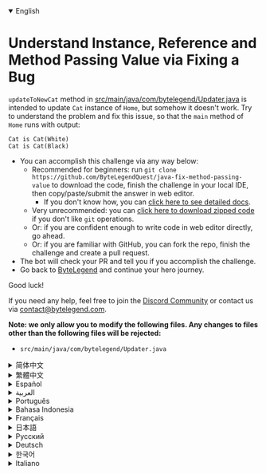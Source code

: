 <details open='true'>
<summary>English</summary>

# Understand Instance, Reference and Method Passing Value via Fixing a Bug

`updateToNewCat` method in [src/main/java/com/bytelegend/Updater.java](https://github.com/ByteLegendQuest/java-fix-method-passing-value/blob/main/src/main/java/com/bytelegend/Updater.java) is intended to update `Cat` instance of `Home`,
but somehow it doesn't work. Try to understand the problem and fix this issue, so that the `main` method of `Home`
runs with output:

```
Cat is Cat(White)
Cat is Cat(Black)
```

- You can accomplish this challenge via any way below:
  - Recommended for beginners: run `git clone https://github.com/ByteLegendQuest/java-fix-method-passing-value` to download the code,
    finish the challenge in your local IDE, then copy/paste/submit the answer in web editor.
    - If you don't know how, you can [click here to see detailed docs](https://github.com/ByteLegendQuest/java-fix-method-passing-value/blob/main/docs/en/clone-and-import.md).
  - Very unrecommended: you can [click here to download zipped code](https://codeload.github.com/ByteLegendQuest/java-fix-method-passing-value/zip/refs/heads/main) if you don't like `git` operations.
  - Or: if you are confident enough to write code in web editor directly, go ahead.
  - Or: if you are familiar with GitHub, you can fork the repo, finish the challenge and create a pull request.
- The bot will check your PR and tell you if you accomplish the challenge.
- Go back to [ByteLegend](https://bytelegend.com) and continue your hero journey.

Good luck!

If you need any help, feel free to join the [Discord Community](https://discord.gg/35RreUUGWt) or contact us via [contact@bytelegend.com](mailto:contact@bytelegend.com).

**Note: we only allow you to modify the following files.
Any changes to files other than the following files will be rejected:**

- `src/main/java/com/bytelegend/Updater.java`
</details>
<details>
<summary>简体中文</summary>

# 通过修复一个Bug理解对象<ruby>引用<rt>Reference</rt></ruby>与<ruby>方法传值<rt>Method Passing Value</rt></ruby>

[src/main/java/com/bytelegend/Updater.java](https://github.com/ByteLegendQuest/java-fix-method-passing-value/blob/main/src/main/java/com/bytelegend/Updater.java)的`updateToNewCat`方法尝试将`Home`中的`Cat`对象更新，但是似乎没有生效。
思考一下为什么并修复这个问题，使得`Home`的`main`方法运行输出：

```
Cat is Cat(White)
Cat is Cat(Black)
```

- 你可以使用以下任意一种方法完成挑战：
  - 初学者推荐：运行`git clone https://git.bytelegend.com/ByteLegendQuest/java-fix-method-passing-value`将代码下载到本地，在本地使用IDE调试完成后复制到网页编辑器里提交。
    - 如果你不知道怎么做，可以点击[这里查看详细文档](https://github.com/ByteLegendQuest/java-fix-method-passing-value/blob/main/docs/zh_hans/clone-and-import.md)。
  - 非常不推荐：如果你实在不喜欢`git`命令行操作，你可以[点击这里直接下载打包好的代码](https://ghcodeload.bytelegend.com/ByteLegendQuest/java-fix-method-passing-value/zip/refs/heads/main)。
  - 或者：如果你非常自信不需要下载代码到本地调试，可以使用网页编辑器直接提交。
  - 或者：如果你对GitHub非常熟悉，你可以fork仓库、完成挑战后，创建一个Pull Request。
- 机器人将会检查你的答案，告诉你你是否通过了挑战。
- 回到[字节传说](https://bytelegend.com)，然后继续你的英雄旅程。

祝你好运！

如果你需要任何帮助，欢迎加入官方玩家QQ群（在[首页](https://bytelegend.com)右下角的`联系 & 关于`菜单里可以找到入群方式）或者[Discord社区](https://discord.gg/35RreUUGWt)，或email至[contact@bytelegend.com](mailto:contact@bytelegend.com)。

**注意：我们只允许您修改以下文件，任何对其他文件的修改都会被拒绝：**

- `src/main/java/com/bytelegend/Updater.java`
</details>
<details>
<summary>繁體中文</summary>

<h1>Understand Instance, Reference and Method Passing Value via Fixing a Bug</h1>
<p><code class="notranslate">updateToNewCat</code> method in <a href="https://github.com/ByteLegendQuest/java-fix-method-passing-value/blob/main/src/main/java/com/bytelegend/Updater.java" target="_blank">src/main/java/com/bytelegend/Updater.java</a> is intended to update <code class="notranslate">Cat</code> instance of <code class="notranslate">Home</code>,
but somehow it doesn't work. Try to understand the problem and fix this issue, so that the <code class="notranslate">main</code> method of <code class="notranslate">Home</code>
runs with output:</p>
<pre class="notranslate"><code class="notranslate">Cat is Cat(White)
Cat is Cat(Black)
</code></pre>
<ul>
<li>You can accomplish this challenge via any way below:
<ul>
<li>Recommended for beginners: run <code class="notranslate">git clone https://github.com/ByteLegendQuest/java-fix-method-passing-value</code> to download the code,
finish the challenge in your local IDE, then copy/paste/submit the answer in web editor.
<ul>
<li>If you don't know how, you can <a href="https://github.com/ByteLegendQuest/java-fix-method-passing-value/blob/main/docs/en/clone-and-import.md" target="_blank">click here to see detailed docs</a>.</li>
</ul>
</li>
<li>Very unrecommended: you can <a href="https://codeload.github.com/ByteLegendQuest/java-fix-method-passing-value/zip/refs/heads/main" target="_blank">click here to download zipped code</a> if you don't like <code class="notranslate">git</code> operations.</li>
<li>Or: if you are confident enough to write code in web editor directly, go ahead.</li>
<li>Or: if you are familiar with GitHub, you can fork the repo, finish the challenge and create a pull request.</li>
</ul>
</li>
<li>The bot will check your PR and tell you if you accomplish the challenge.</li>
<li>Go back to <a href="https://bytelegend.com" target="_blank">ByteLegend</a> and continue your hero journey.</li>
</ul>
<p>Good luck!</p>
<p>If you need any help, feel free to join the <a href="https://discord.gg/35RreUUGWt" target="_blank">Discord Community</a> or contact us via <a href="mailto:contact@bytelegend.com" target="_blank">contact@bytelegend.com</a>.</p>
<p><strong>Note: we only allow you to modify the following files.
Any changes to files other than the following files will be rejected:</strong></p>
<ul>
<li><code class="notranslate">src/main/java/com/bytelegend/Updater.java</code></li>
</ul>
</details>
<details>
<summary>Español</summary>

<h1>Understand Instance, Reference and Method Passing Value via Fixing a Bug</h1>
<p><code class="notranslate">updateToNewCat</code> method in <a href="https://github.com/ByteLegendQuest/java-fix-method-passing-value/blob/main/src/main/java/com/bytelegend/Updater.java" target="_blank">src/main/java/com/bytelegend/Updater.java</a> is intended to update <code class="notranslate">Cat</code> instance of <code class="notranslate">Home</code>,
but somehow it doesn't work. Try to understand the problem and fix this issue, so that the <code class="notranslate">main</code> method of <code class="notranslate">Home</code>
runs with output:</p>
<pre class="notranslate"><code class="notranslate">Cat is Cat(White)
Cat is Cat(Black)
</code></pre>
<ul>
<li>You can accomplish this challenge via any way below:
<ul>
<li>Recommended for beginners: run <code class="notranslate">git clone https://github.com/ByteLegendQuest/java-fix-method-passing-value</code> to download the code,
finish the challenge in your local IDE, then copy/paste/submit the answer in web editor.
<ul>
<li>If you don't know how, you can <a href="https://github.com/ByteLegendQuest/java-fix-method-passing-value/blob/main/docs/en/clone-and-import.md" target="_blank">click here to see detailed docs</a>.</li>
</ul>
</li>
<li>Very unrecommended: you can <a href="https://codeload.github.com/ByteLegendQuest/java-fix-method-passing-value/zip/refs/heads/main" target="_blank">click here to download zipped code</a> if you don't like <code class="notranslate">git</code> operations.</li>
<li>Or: if you are confident enough to write code in web editor directly, go ahead.</li>
<li>Or: if you are familiar with GitHub, you can fork the repo, finish the challenge and create a pull request.</li>
</ul>
</li>
<li>The bot will check your PR and tell you if you accomplish the challenge.</li>
<li>Go back to <a href="https://bytelegend.com" target="_blank">ByteLegend</a> and continue your hero journey.</li>
</ul>
<p>Good luck!</p>
<p>If you need any help, feel free to join the <a href="https://discord.gg/35RreUUGWt" target="_blank">Discord Community</a> or contact us via <a href="mailto:contact@bytelegend.com" target="_blank">contact@bytelegend.com</a>.</p>
<p><strong>Note: we only allow you to modify the following files.
Any changes to files other than the following files will be rejected:</strong></p>
<ul>
<li><code class="notranslate">src/main/java/com/bytelegend/Updater.java</code></li>
</ul>
</details>
<details>
<summary>العربية</summary>

<h1>Understand Instance, Reference and Method Passing Value via Fixing a Bug</h1>
<p><code class="notranslate">updateToNewCat</code> method in <a href="https://github.com/ByteLegendQuest/java-fix-method-passing-value/blob/main/src/main/java/com/bytelegend/Updater.java" target="_blank">src/main/java/com/bytelegend/Updater.java</a> is intended to update <code class="notranslate">Cat</code> instance of <code class="notranslate">Home</code>,
but somehow it doesn't work. Try to understand the problem and fix this issue, so that the <code class="notranslate">main</code> method of <code class="notranslate">Home</code>
runs with output:</p>
<pre class="notranslate"><code class="notranslate">Cat is Cat(White)
Cat is Cat(Black)
</code></pre>
<ul>
<li>You can accomplish this challenge via any way below:
<ul>
<li>Recommended for beginners: run <code class="notranslate">git clone https://github.com/ByteLegendQuest/java-fix-method-passing-value</code> to download the code,
finish the challenge in your local IDE, then copy/paste/submit the answer in web editor.
<ul>
<li>If you don't know how, you can <a href="https://github.com/ByteLegendQuest/java-fix-method-passing-value/blob/main/docs/en/clone-and-import.md" target="_blank">click here to see detailed docs</a>.</li>
</ul>
</li>
<li>Very unrecommended: you can <a href="https://codeload.github.com/ByteLegendQuest/java-fix-method-passing-value/zip/refs/heads/main" target="_blank">click here to download zipped code</a> if you don't like <code class="notranslate">git</code> operations.</li>
<li>Or: if you are confident enough to write code in web editor directly, go ahead.</li>
<li>Or: if you are familiar with GitHub, you can fork the repo, finish the challenge and create a pull request.</li>
</ul>
</li>
<li>The bot will check your PR and tell you if you accomplish the challenge.</li>
<li>Go back to <a href="https://bytelegend.com" target="_blank">ByteLegend</a> and continue your hero journey.</li>
</ul>
<p>Good luck!</p>
<p>If you need any help, feel free to join the <a href="https://discord.gg/35RreUUGWt" target="_blank">Discord Community</a> or contact us via <a href="mailto:contact@bytelegend.com" target="_blank">contact@bytelegend.com</a>.</p>
<p><strong>Note: we only allow you to modify the following files.
Any changes to files other than the following files will be rejected:</strong></p>
<ul>
<li><code class="notranslate">src/main/java/com/bytelegend/Updater.java</code></li>
</ul>
</details>
<details>
<summary>Português</summary>

<h1>Understand Instance, Reference and Method Passing Value via Fixing a Bug</h1>
<p><code class="notranslate">updateToNewCat</code> method in <a href="https://github.com/ByteLegendQuest/java-fix-method-passing-value/blob/main/src/main/java/com/bytelegend/Updater.java" target="_blank">src/main/java/com/bytelegend/Updater.java</a> is intended to update <code class="notranslate">Cat</code> instance of <code class="notranslate">Home</code>,
but somehow it doesn't work. Try to understand the problem and fix this issue, so that the <code class="notranslate">main</code> method of <code class="notranslate">Home</code>
runs with output:</p>
<pre class="notranslate"><code class="notranslate">Cat is Cat(White)
Cat is Cat(Black)
</code></pre>
<ul>
<li>You can accomplish this challenge via any way below:
<ul>
<li>Recommended for beginners: run <code class="notranslate">git clone https://github.com/ByteLegendQuest/java-fix-method-passing-value</code> to download the code,
finish the challenge in your local IDE, then copy/paste/submit the answer in web editor.
<ul>
<li>If you don't know how, you can <a href="https://github.com/ByteLegendQuest/java-fix-method-passing-value/blob/main/docs/en/clone-and-import.md" target="_blank">click here to see detailed docs</a>.</li>
</ul>
</li>
<li>Very unrecommended: you can <a href="https://codeload.github.com/ByteLegendQuest/java-fix-method-passing-value/zip/refs/heads/main" target="_blank">click here to download zipped code</a> if you don't like <code class="notranslate">git</code> operations.</li>
<li>Or: if you are confident enough to write code in web editor directly, go ahead.</li>
<li>Or: if you are familiar with GitHub, you can fork the repo, finish the challenge and create a pull request.</li>
</ul>
</li>
<li>The bot will check your PR and tell you if you accomplish the challenge.</li>
<li>Go back to <a href="https://bytelegend.com" target="_blank">ByteLegend</a> and continue your hero journey.</li>
</ul>
<p>Good luck!</p>
<p>If you need any help, feel free to join the <a href="https://discord.gg/35RreUUGWt" target="_blank">Discord Community</a> or contact us via <a href="mailto:contact@bytelegend.com" target="_blank">contact@bytelegend.com</a>.</p>
<p><strong>Note: we only allow you to modify the following files.
Any changes to files other than the following files will be rejected:</strong></p>
<ul>
<li><code class="notranslate">src/main/java/com/bytelegend/Updater.java</code></li>
</ul>
</details>
<details>
<summary>Bahasa Indonesia</summary>

<h1>Understand Instance, Reference and Method Passing Value via Fixing a Bug</h1>
<p><code class="notranslate">updateToNewCat</code> method in <a href="https://github.com/ByteLegendQuest/java-fix-method-passing-value/blob/main/src/main/java/com/bytelegend/Updater.java" target="_blank">src/main/java/com/bytelegend/Updater.java</a> is intended to update <code class="notranslate">Cat</code> instance of <code class="notranslate">Home</code>,
but somehow it doesn't work. Try to understand the problem and fix this issue, so that the <code class="notranslate">main</code> method of <code class="notranslate">Home</code>
runs with output:</p>
<pre class="notranslate"><code class="notranslate">Cat is Cat(White)
Cat is Cat(Black)
</code></pre>
<ul>
<li>You can accomplish this challenge via any way below:
<ul>
<li>Recommended for beginners: run <code class="notranslate">git clone https://github.com/ByteLegendQuest/java-fix-method-passing-value</code> to download the code,
finish the challenge in your local IDE, then copy/paste/submit the answer in web editor.
<ul>
<li>If you don't know how, you can <a href="https://github.com/ByteLegendQuest/java-fix-method-passing-value/blob/main/docs/en/clone-and-import.md" target="_blank">click here to see detailed docs</a>.</li>
</ul>
</li>
<li>Very unrecommended: you can <a href="https://codeload.github.com/ByteLegendQuest/java-fix-method-passing-value/zip/refs/heads/main" target="_blank">click here to download zipped code</a> if you don't like <code class="notranslate">git</code> operations.</li>
<li>Or: if you are confident enough to write code in web editor directly, go ahead.</li>
<li>Or: if you are familiar with GitHub, you can fork the repo, finish the challenge and create a pull request.</li>
</ul>
</li>
<li>The bot will check your PR and tell you if you accomplish the challenge.</li>
<li>Go back to <a href="https://bytelegend.com" target="_blank">ByteLegend</a> and continue your hero journey.</li>
</ul>
<p>Good luck!</p>
<p>If you need any help, feel free to join the <a href="https://discord.gg/35RreUUGWt" target="_blank">Discord Community</a> or contact us via <a href="mailto:contact@bytelegend.com" target="_blank">contact@bytelegend.com</a>.</p>
<p><strong>Note: we only allow you to modify the following files.
Any changes to files other than the following files will be rejected:</strong></p>
<ul>
<li><code class="notranslate">src/main/java/com/bytelegend/Updater.java</code></li>
</ul>
</details>
<details>
<summary>Français</summary>

<h1>Understand Instance, Reference and Method Passing Value via Fixing a Bug</h1>
<p><code class="notranslate">updateToNewCat</code> method in <a href="https://github.com/ByteLegendQuest/java-fix-method-passing-value/blob/main/src/main/java/com/bytelegend/Updater.java" target="_blank">src/main/java/com/bytelegend/Updater.java</a> is intended to update <code class="notranslate">Cat</code> instance of <code class="notranslate">Home</code>,
but somehow it doesn't work. Try to understand the problem and fix this issue, so that the <code class="notranslate">main</code> method of <code class="notranslate">Home</code>
runs with output:</p>
<pre class="notranslate"><code class="notranslate">Cat is Cat(White)
Cat is Cat(Black)
</code></pre>
<ul>
<li>You can accomplish this challenge via any way below:
<ul>
<li>Recommended for beginners: run <code class="notranslate">git clone https://github.com/ByteLegendQuest/java-fix-method-passing-value</code> to download the code,
finish the challenge in your local IDE, then copy/paste/submit the answer in web editor.
<ul>
<li>If you don't know how, you can <a href="https://github.com/ByteLegendQuest/java-fix-method-passing-value/blob/main/docs/en/clone-and-import.md" target="_blank">click here to see detailed docs</a>.</li>
</ul>
</li>
<li>Very unrecommended: you can <a href="https://codeload.github.com/ByteLegendQuest/java-fix-method-passing-value/zip/refs/heads/main" target="_blank">click here to download zipped code</a> if you don't like <code class="notranslate">git</code> operations.</li>
<li>Or: if you are confident enough to write code in web editor directly, go ahead.</li>
<li>Or: if you are familiar with GitHub, you can fork the repo, finish the challenge and create a pull request.</li>
</ul>
</li>
<li>The bot will check your PR and tell you if you accomplish the challenge.</li>
<li>Go back to <a href="https://bytelegend.com" target="_blank">ByteLegend</a> and continue your hero journey.</li>
</ul>
<p>Good luck!</p>
<p>If you need any help, feel free to join the <a href="https://discord.gg/35RreUUGWt" target="_blank">Discord Community</a> or contact us via <a href="mailto:contact@bytelegend.com" target="_blank">contact@bytelegend.com</a>.</p>
<p><strong>Note: we only allow you to modify the following files.
Any changes to files other than the following files will be rejected:</strong></p>
<ul>
<li><code class="notranslate">src/main/java/com/bytelegend/Updater.java</code></li>
</ul>
</details>
<details>
<summary>日本語</summary>

<h1>Understand Instance, Reference and Method Passing Value via Fixing a Bug</h1>
<p><code class="notranslate">updateToNewCat</code> method in <a href="https://github.com/ByteLegendQuest/java-fix-method-passing-value/blob/main/src/main/java/com/bytelegend/Updater.java" target="_blank">src/main/java/com/bytelegend/Updater.java</a> is intended to update <code class="notranslate">Cat</code> instance of <code class="notranslate">Home</code>,
but somehow it doesn't work. Try to understand the problem and fix this issue, so that the <code class="notranslate">main</code> method of <code class="notranslate">Home</code>
runs with output:</p>
<pre class="notranslate"><code class="notranslate">Cat is Cat(White)
Cat is Cat(Black)
</code></pre>
<ul>
<li>You can accomplish this challenge via any way below:
<ul>
<li>Recommended for beginners: run <code class="notranslate">git clone https://github.com/ByteLegendQuest/java-fix-method-passing-value</code> to download the code,
finish the challenge in your local IDE, then copy/paste/submit the answer in web editor.
<ul>
<li>If you don't know how, you can <a href="https://github.com/ByteLegendQuest/java-fix-method-passing-value/blob/main/docs/en/clone-and-import.md" target="_blank">click here to see detailed docs</a>.</li>
</ul>
</li>
<li>Very unrecommended: you can <a href="https://codeload.github.com/ByteLegendQuest/java-fix-method-passing-value/zip/refs/heads/main" target="_blank">click here to download zipped code</a> if you don't like <code class="notranslate">git</code> operations.</li>
<li>Or: if you are confident enough to write code in web editor directly, go ahead.</li>
<li>Or: if you are familiar with GitHub, you can fork the repo, finish the challenge and create a pull request.</li>
</ul>
</li>
<li>The bot will check your PR and tell you if you accomplish the challenge.</li>
<li>Go back to <a href="https://bytelegend.com" target="_blank">ByteLegend</a> and continue your hero journey.</li>
</ul>
<p>Good luck!</p>
<p>If you need any help, feel free to join the <a href="https://discord.gg/35RreUUGWt" target="_blank">Discord Community</a> or contact us via <a href="mailto:contact@bytelegend.com" target="_blank">contact@bytelegend.com</a>.</p>
<p><strong>Note: we only allow you to modify the following files.
Any changes to files other than the following files will be rejected:</strong></p>
<ul>
<li><code class="notranslate">src/main/java/com/bytelegend/Updater.java</code></li>
</ul>
</details>
<details>
<summary>Русский</summary>

<h1>Understand Instance, Reference and Method Passing Value via Fixing a Bug</h1>
<p><code class="notranslate">updateToNewCat</code> method in <a href="https://github.com/ByteLegendQuest/java-fix-method-passing-value/blob/main/src/main/java/com/bytelegend/Updater.java" target="_blank">src/main/java/com/bytelegend/Updater.java</a> is intended to update <code class="notranslate">Cat</code> instance of <code class="notranslate">Home</code>,
but somehow it doesn't work. Try to understand the problem and fix this issue, so that the <code class="notranslate">main</code> method of <code class="notranslate">Home</code>
runs with output:</p>
<pre class="notranslate"><code class="notranslate">Cat is Cat(White)
Cat is Cat(Black)
</code></pre>
<ul>
<li>You can accomplish this challenge via any way below:
<ul>
<li>Recommended for beginners: run <code class="notranslate">git clone https://github.com/ByteLegendQuest/java-fix-method-passing-value</code> to download the code,
finish the challenge in your local IDE, then copy/paste/submit the answer in web editor.
<ul>
<li>If you don't know how, you can <a href="https://github.com/ByteLegendQuest/java-fix-method-passing-value/blob/main/docs/en/clone-and-import.md" target="_blank">click here to see detailed docs</a>.</li>
</ul>
</li>
<li>Very unrecommended: you can <a href="https://codeload.github.com/ByteLegendQuest/java-fix-method-passing-value/zip/refs/heads/main" target="_blank">click here to download zipped code</a> if you don't like <code class="notranslate">git</code> operations.</li>
<li>Or: if you are confident enough to write code in web editor directly, go ahead.</li>
<li>Or: if you are familiar with GitHub, you can fork the repo, finish the challenge and create a pull request.</li>
</ul>
</li>
<li>The bot will check your PR and tell you if you accomplish the challenge.</li>
<li>Go back to <a href="https://bytelegend.com" target="_blank">ByteLegend</a> and continue your hero journey.</li>
</ul>
<p>Good luck!</p>
<p>If you need any help, feel free to join the <a href="https://discord.gg/35RreUUGWt" target="_blank">Discord Community</a> or contact us via <a href="mailto:contact@bytelegend.com" target="_blank">contact@bytelegend.com</a>.</p>
<p><strong>Note: we only allow you to modify the following files.
Any changes to files other than the following files will be rejected:</strong></p>
<ul>
<li><code class="notranslate">src/main/java/com/bytelegend/Updater.java</code></li>
</ul>
</details>
<details>
<summary>Deutsch</summary>

<h1>Understand Instance, Reference and Method Passing Value via Fixing a Bug</h1>
<p><code class="notranslate">updateToNewCat</code> method in <a href="https://github.com/ByteLegendQuest/java-fix-method-passing-value/blob/main/src/main/java/com/bytelegend/Updater.java" target="_blank">src/main/java/com/bytelegend/Updater.java</a> is intended to update <code class="notranslate">Cat</code> instance of <code class="notranslate">Home</code>,
but somehow it doesn't work. Try to understand the problem and fix this issue, so that the <code class="notranslate">main</code> method of <code class="notranslate">Home</code>
runs with output:</p>
<pre class="notranslate"><code class="notranslate">Cat is Cat(White)
Cat is Cat(Black)
</code></pre>
<ul>
<li>You can accomplish this challenge via any way below:
<ul>
<li>Recommended for beginners: run <code class="notranslate">git clone https://github.com/ByteLegendQuest/java-fix-method-passing-value</code> to download the code,
finish the challenge in your local IDE, then copy/paste/submit the answer in web editor.
<ul>
<li>If you don't know how, you can <a href="https://github.com/ByteLegendQuest/java-fix-method-passing-value/blob/main/docs/en/clone-and-import.md" target="_blank">click here to see detailed docs</a>.</li>
</ul>
</li>
<li>Very unrecommended: you can <a href="https://codeload.github.com/ByteLegendQuest/java-fix-method-passing-value/zip/refs/heads/main" target="_blank">click here to download zipped code</a> if you don't like <code class="notranslate">git</code> operations.</li>
<li>Or: if you are confident enough to write code in web editor directly, go ahead.</li>
<li>Or: if you are familiar with GitHub, you can fork the repo, finish the challenge and create a pull request.</li>
</ul>
</li>
<li>The bot will check your PR and tell you if you accomplish the challenge.</li>
<li>Go back to <a href="https://bytelegend.com" target="_blank">ByteLegend</a> and continue your hero journey.</li>
</ul>
<p>Good luck!</p>
<p>If you need any help, feel free to join the <a href="https://discord.gg/35RreUUGWt" target="_blank">Discord Community</a> or contact us via <a href="mailto:contact@bytelegend.com" target="_blank">contact@bytelegend.com</a>.</p>
<p><strong>Note: we only allow you to modify the following files.
Any changes to files other than the following files will be rejected:</strong></p>
<ul>
<li><code class="notranslate">src/main/java/com/bytelegend/Updater.java</code></li>
</ul>
</details>
<details>
<summary>한국어</summary>

<h1>Understand Instance, Reference and Method Passing Value via Fixing a Bug</h1>
<p><code class="notranslate">updateToNewCat</code> method in <a href="https://github.com/ByteLegendQuest/java-fix-method-passing-value/blob/main/src/main/java/com/bytelegend/Updater.java" target="_blank">src/main/java/com/bytelegend/Updater.java</a> is intended to update <code class="notranslate">Cat</code> instance of <code class="notranslate">Home</code>,
but somehow it doesn't work. Try to understand the problem and fix this issue, so that the <code class="notranslate">main</code> method of <code class="notranslate">Home</code>
runs with output:</p>
<pre class="notranslate"><code class="notranslate">Cat is Cat(White)
Cat is Cat(Black)
</code></pre>
<ul>
<li>You can accomplish this challenge via any way below:
<ul>
<li>Recommended for beginners: run <code class="notranslate">git clone https://github.com/ByteLegendQuest/java-fix-method-passing-value</code> to download the code,
finish the challenge in your local IDE, then copy/paste/submit the answer in web editor.
<ul>
<li>If you don't know how, you can <a href="https://github.com/ByteLegendQuest/java-fix-method-passing-value/blob/main/docs/en/clone-and-import.md" target="_blank">click here to see detailed docs</a>.</li>
</ul>
</li>
<li>Very unrecommended: you can <a href="https://codeload.github.com/ByteLegendQuest/java-fix-method-passing-value/zip/refs/heads/main" target="_blank">click here to download zipped code</a> if you don't like <code class="notranslate">git</code> operations.</li>
<li>Or: if you are confident enough to write code in web editor directly, go ahead.</li>
<li>Or: if you are familiar with GitHub, you can fork the repo, finish the challenge and create a pull request.</li>
</ul>
</li>
<li>The bot will check your PR and tell you if you accomplish the challenge.</li>
<li>Go back to <a href="https://bytelegend.com" target="_blank">ByteLegend</a> and continue your hero journey.</li>
</ul>
<p>Good luck!</p>
<p>If you need any help, feel free to join the <a href="https://discord.gg/35RreUUGWt" target="_blank">Discord Community</a> or contact us via <a href="mailto:contact@bytelegend.com" target="_blank">contact@bytelegend.com</a>.</p>
<p><strong>Note: we only allow you to modify the following files.
Any changes to files other than the following files will be rejected:</strong></p>
<ul>
<li><code class="notranslate">src/main/java/com/bytelegend/Updater.java</code></li>
</ul>
</details>
<details>
<summary>Italiano</summary>

<h1>Understand Instance, Reference and Method Passing Value via Fixing a Bug</h1>
<p><code class="notranslate">updateToNewCat</code> method in <a href="https://github.com/ByteLegendQuest/java-fix-method-passing-value/blob/main/src/main/java/com/bytelegend/Updater.java" target="_blank">src/main/java/com/bytelegend/Updater.java</a> is intended to update <code class="notranslate">Cat</code> instance of <code class="notranslate">Home</code>,
but somehow it doesn't work. Try to understand the problem and fix this issue, so that the <code class="notranslate">main</code> method of <code class="notranslate">Home</code>
runs with output:</p>
<pre class="notranslate"><code class="notranslate">Cat is Cat(White)
Cat is Cat(Black)
</code></pre>
<ul>
<li>You can accomplish this challenge via any way below:
<ul>
<li>Recommended for beginners: run <code class="notranslate">git clone https://github.com/ByteLegendQuest/java-fix-method-passing-value</code> to download the code,
finish the challenge in your local IDE, then copy/paste/submit the answer in web editor.
<ul>
<li>If you don't know how, you can <a href="https://github.com/ByteLegendQuest/java-fix-method-passing-value/blob/main/docs/en/clone-and-import.md" target="_blank">click here to see detailed docs</a>.</li>
</ul>
</li>
<li>Very unrecommended: you can <a href="https://codeload.github.com/ByteLegendQuest/java-fix-method-passing-value/zip/refs/heads/main" target="_blank">click here to download zipped code</a> if you don't like <code class="notranslate">git</code> operations.</li>
<li>Or: if you are confident enough to write code in web editor directly, go ahead.</li>
<li>Or: if you are familiar with GitHub, you can fork the repo, finish the challenge and create a pull request.</li>
</ul>
</li>
<li>The bot will check your PR and tell you if you accomplish the challenge.</li>
<li>Go back to <a href="https://bytelegend.com" target="_blank">ByteLegend</a> and continue your hero journey.</li>
</ul>
<p>Good luck!</p>
<p>If you need any help, feel free to join the <a href="https://discord.gg/35RreUUGWt" target="_blank">Discord Community</a> or contact us via <a href="mailto:contact@bytelegend.com" target="_blank">contact@bytelegend.com</a>.</p>
<p><strong>Note: we only allow you to modify the following files.
Any changes to files other than the following files will be rejected:</strong></p>
<ul>
<li><code class="notranslate">src/main/java/com/bytelegend/Updater.java</code></li>
</ul>
</details>